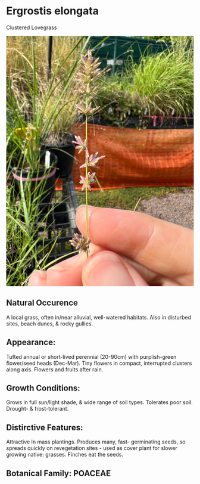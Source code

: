 # Ergrostis elongata
Clustered Lovegrass

![Seed heads of clustered lovegrass.](images/eragrostis-elongata-IMG_7067.jpg)
## Natural Occurence
A local grass, often in/near alluvial, well-watered habitats. Also in disturbed sites, beach dunes, & rocky gullies.
## Appearance:
Tufted annual or short-lived perennial (20-90cm) with purplish-green flower/seed heads (Dec-Mar). Tiny flowers in compact, interrupted clusters along axis. Flowers and fruits after rain.
## Growth Conditions:
Grows in full sun/light shade, & wide range of soil types. Tolerates poor soil. Drought- & frost-tolerant.
## Distirctive Features: 
Attractive In mass plantings. Produces many, fast- germinating seeds, so spreads quickly on revegetation sites - used as cover plant for slower growing native: grasses. Finches eat the seeds. 
## Botanical Family: POACEAE
